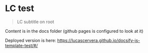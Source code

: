 # LC test
> LC subtitle on root

Content is in the docs folder (github pages is configured to look at it)

Deployed version is here: https://lucascervera.github.io/docsify-js-template-test/#/
